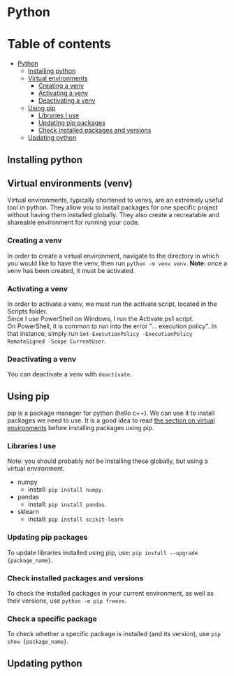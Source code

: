 # Python

# Table of contents

- [Python](#python)
    - [Installing python](#installing-python)
    - [Virtual environments](#virtual-environments-venv)
        - [Creating a venv](#creating-a-venv)
        - [Activating a venv](#activating-a-venv)
        - [Deactivating a venv](#deactivating-a-venv)
    - [Using pip](#using-pip)
        - [Libraries I use](#libraries-i-use)
        - [Updating pip packages](#updating-pip-packages)
        - [Check installed packages and versions](#check-installed-packages-and-versions)
    - [Updating python](#updating-python)


## Installing python

## Virtual environments (venv)
Virtual environments, typically shortened to venvs, are an extremely useful tool in python. They allow you to install packages for one specific project without having them installed globally. They also create a recreatable and shareable environment for running your code.
### Creating a venv
In order to create a virtual environment, navigate to the directory in which you would like to have the venv, then run `python -m venv venv`. **Note:** once a venv has been created, it must be activated.

### Activating a venv
In order to activate a venv, we must run the activate script, located in the Scripts folder.  
Since I use PowerShell on Windows, I run the Activate.ps1 script.  
On PowerShell, it is common to run into the error "... execution policy". In that instance, simply run `Set-ExecutionPolicy -ExecutionPolicy RemoteSigned -Scope CurrentUser`.

### Deactivating a venv
You can deactivate a venv with `deactivate`.


## Using pip

pip is a package manager for python (hello c++). We can use it to install packages we need to use. It is a good idea to read [the section on virtual environments](#virtual-environments-venv) before installing packages using pip.

### Libraries I use
Note: you should probably not be installing these globally, but using a virtual environment.
- numpy
    - install: `pip install numpy`.
- pandas
    - install: `pip install pandas`.
- sklearn
    - install: `pip install scikit-learn`

### Updating pip packages

To update libraries installed using pip, use: `pip install --upgrade {package_name}`.

### Check installed packages and versions

To check the installed packages in your current environment, as well as their versions, use `python -m pip freeze`.

### Check a specific package
To check whether a specific package is installed (and its version), use `pip show {package_name}`.

## Updating python
